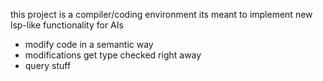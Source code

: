 this project is a compiler/coding environment
its meant to implement new lsp-like functionality for AIs 
 - modify code in a semantic way
 - modifications get type checked right away
 - query stuff

